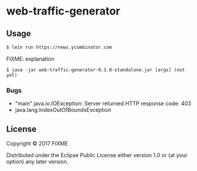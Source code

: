 # web-traffic-generator

## Usage

```sh
$ lein run https://news.ycombinator.com
```

FIXME: explanation

    $ java -jar web-traffic-generator-0.1.0-standalone.jar [args] (not yet)

### Bugs

* "main" java.io.IOException: Server returned HTTP response code: 403
* java.lang.IndexOutOfBoundsException

## License

Copyright © 2017 FIXME

Distributed under the Eclipse Public License either version 1.0 or (at
your option) any later version.
